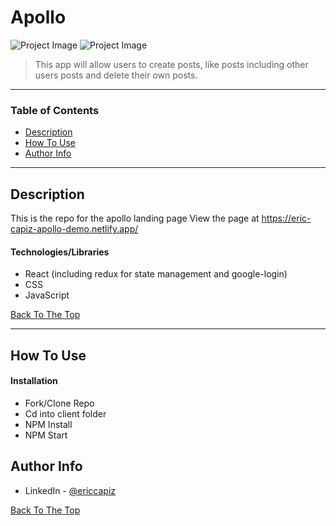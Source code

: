 # Apollo

![Project Image](https://i.ibb.co/2SgXMcJ/apollo.png)
![Project Image](https://i.ibb.co/8K9LvQ6/apollo2.png)

> This app will allow users to create posts, like posts including other users posts and delete their own posts.

---

### Table of Contents

- [Description](#description)
- [How To Use](#how-to-use)
- [Author Info](#author-info)

---

## Description

This is the repo for the apollo landing page View the page at https://eric-capiz-apollo-demo.netlify.app/

#### Technologies/Libraries

- React (including redux for state management and google-login)
- CSS
- JavaScript

[Back To The Top](#apollo)

---

## How To Use

#### Installation

- Fork/Clone Repo
- Cd into client folder
- NPM Install
- NPM Start


## Author Info

- LinkedIn - [@ericcapiz](https://www.linkedin.com/in/eric-capiz/)

[Back To The Top](#apollo)
